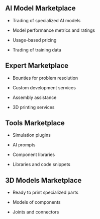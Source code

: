 ## AI Model Marketplace

  - Trading of specialized AI models

  - Model performance metrics and ratings

  - Usage-based pricing

  - Trading of training data

## Expert Marketplace

  - Bounties for problem resolution

  - Custom development services

  - Assembly assistance

  - 3D printing services

## Tools Marketplace

  - Simulation plugins

  - AI prompts

  - Component libraries

  - Libraries and code snippets

## 3D Models Marketplace

  - Ready to print specialized parts

  - Models of components

  - Joints and connectors
